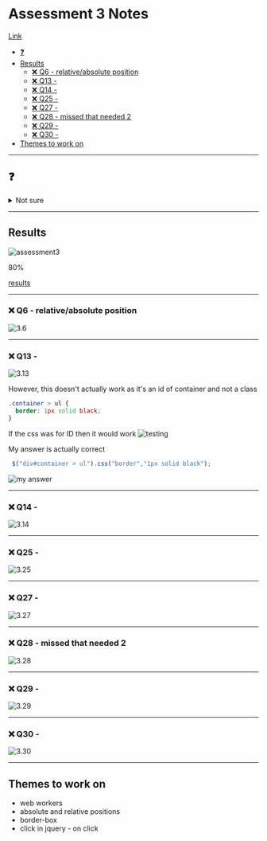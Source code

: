 # Assessment 3 Notes <!-- omit in toc -->

[Link](https://docs.google.com/forms/d/e/1FAIpQLSeU219LrKoma-D-s2EgC-AKA8IsBAc1-2yLaz7abiegNX6O-w/viewform)

- [❓](#%e2%9d%93)
- [Results](#results)
  - [:x: Q6 - relative/absolute position](#x-q6---relativeabsolute-position)
  - [:x: Q13 -](#x-q13)
  - [:x: Q14 -](#x-q14)
  - [:x: Q25 -](#x-q25)
  - [:x: Q27 -](#x-q27)
  - [:x: Q28 - missed that needed 2](#x-q28---missed-that-needed-2)
  - [:x: Q29 -](#x-q29)
  - [:x: Q30 -](#x-q30)
- [Themes to work on](#themes-to-work-on)

---

## ❓

<details><summary>Not sure</summary>

- 6 - relative/absolute
- 11 - ms-wrap-flow
- 17 - json parse
- 25 - SVG transform/scale
- 27 - self executing function
- 28 - web workers terminate
- 29 - toggle/trigger
- 30 - border-box
- 34 - flex column/row reverse

</details>

---

## Results

![assessment3](../../images/assessment3-score.png)

80%

[results](https://docs.google.com/forms/d/e/1FAIpQLSeU219LrKoma-D-s2EgC-AKA8IsBAc1-2yLaz7abiegNX6O-w/viewscore?viewscore=AE0zAgBQGU1whHVG35Sl9uLPKGgCR3yAIfZyWvilmu7ZpbokxGgOAbsGHLBdHXjG8vDyZCI) 

---

### :x: Q6 - relative/absolute position

![3.6](../../images/3-6.png)

---

### :x: Q13 - 

![3.13](../../images/3-13.png)

However, this doesn't actually work as it's an id of container and not a class

```css
.container > ul {
  border: 1px solid black;
}
```

If the css was for ID then it would work
![testing](../../images/3-13-apparent-right.png)

My answer is actually correct

```js
 $("div#container > ul").css("border","1px solid black");
 ```

![my answer](../../images/3-13-actual-right-my-answer.png)

---

### :x: Q14 - 

![3.14](../../images/3-14.png)

---

### :x: Q25 - 

![3.25](../../images/3-25.png)

---

### :x: Q27 - 

![3.27](../../images/3-27.png)

---

### :x: Q28 - missed that needed 2

![3.28](../../images/3-28.png)

---

### :x: Q29 - 

![3.29](../../images/3-29.png)

---

### :x: Q30 - 

![3.30](../../images/3-30.png)

---

## Themes to work on

- web workers
- absolute and relative positions
- border-box
- click in jquery - on click

